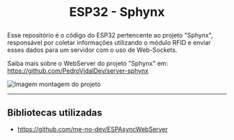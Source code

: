 # <p align=center> ESP32 - Sphynx </p>
Esse repositório é o código do ESP32 pertencente ao projeto "Sphynx", responsável por coletar informações utilizando o módulo RFID e enviar esses dados para um servidor com o uso de Web-Sockets.

Saiba mais sobre o WebServer do projeto "Sphynx" em: https://github.com/PedroVidalDev/server-sphynx

![Imagem montagem do projeto](https://user-images.githubusercontent.com/113215138/206733946-c4472448-3059-4841-a29f-7598c1785e8f.png)

___

## Bibliotecas utilizadas
- https://github.com/me-no-dev/ESPAsyncWebServer

